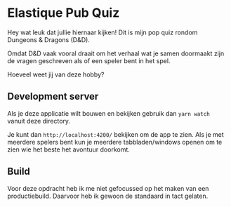 # Elastique Pub Quiz

Hey wat leuk dat jullie hiernaar kijken!
Dit is mijn pop quiz rondom Dungeons & Dragons (D&D).

Omdat D&D vaak vooral draait om het verhaal wat je samen doormaakt zijn de vragen geschreven als of een speler bent in het spel.

Hoeveel weet jij van deze hobby?

## Development server

Als je deze applicatie wilt bouwen en bekijken gebruik dan `yarn watch` vanuit deze directory.

Je kunt dan `http://localhost:4200/` bekijken om de app te zien. Als je met meerdere spelers bent kun je meerdere tabbladen/windows openen om te zien wie het beste het avontuur doorkomt.

## Build

Voor deze opdracht heb ik me niet gefocussed op het maken van een productiebuild. Daarvoor heb ik gewoon de standaard in tact gelaten.
